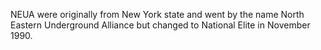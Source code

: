 NEUA were originally from New York state and went by the name North Eastern Underground Alliance but changed to National Elite in November 1990.